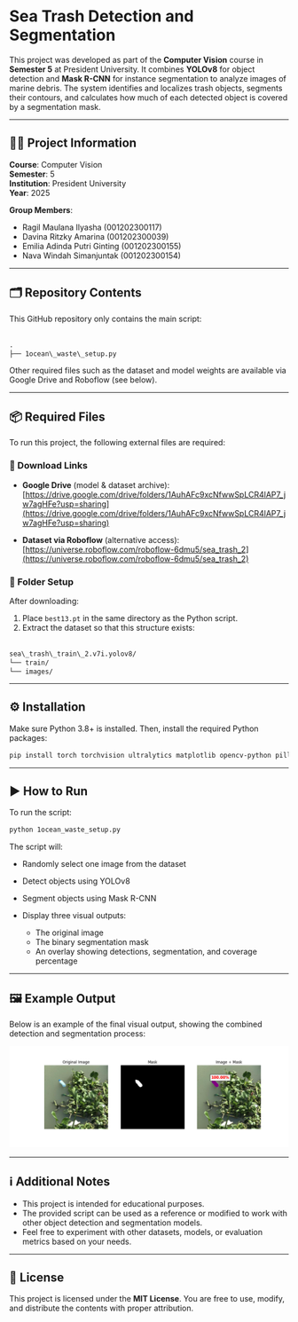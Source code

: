 # Sea Trash Detection and Segmentation

This project was developed as part of the **Computer Vision** course in **Semester 5** at President University. It combines **YOLOv8** for object detection and **Mask R-CNN** for instance segmentation to analyze images of marine debris. The system identifies and localizes trash objects, segments their contours, and calculates how much of each detected object is covered by a segmentation mask.

---

## 👨‍🏫 Project Information

**Course**: Computer Vision  
**Semester**: 5  
**Institution**: President University  
**Year**: 2025  

**Group Members**:
- Ragil Maulana Ilyasha (001202300117)  
- Davina Ritzky Amarina (001202300039)  
- Emilia Adinda Putri Ginting (001202300155)  
- Nava Windah Simanjuntak (001202300154)  

---

## 🗂 Repository Contents

This GitHub repository only contains the main script:

```

.
├── 1ocean\_waste\_setup.py

```

Other required files such as the dataset and model weights are available via Google Drive and Roboflow (see below).

---

## 📦 Required Files

To run this project, the following external files are required:

### 🔗 Download Links

- **Google Drive** (model & dataset archive):  
  [https://drive.google.com/drive/folders/1AuhAFc9xcNfwwSpLCR4lAP7_jw7agHFe?usp=sharing](https://drive.google.com/drive/folders/1AuhAFc9xcNfwwSpLCR4lAP7_jw7agHFe?usp=sharing)

- **Dataset via Roboflow** (alternative access):  
  [https://universe.roboflow.com/roboflow-6dmu5/sea_trash_2](https://universe.roboflow.com/roboflow-6dmu5/sea_trash_2)

### 📁 Folder Setup

After downloading:
1. Place `best13.pt` in the same directory as the Python script.
2. Extract the dataset so that this structure exists:

```

sea\_trash\_train\_2.v7i.yolov8/
└── train/
└── images/

````

---

## ⚙️ Installation

Make sure Python 3.8+ is installed. Then, install the required Python packages:

```bash
pip install torch torchvision ultralytics matplotlib opencv-python pillow
````

---

## ▶️ How to Run

To run the script:

```bash
python 1ocean_waste_setup.py
```

The script will:

* Randomly select one image from the dataset
* Detect objects using YOLOv8
* Segment objects using Mask R-CNN
* Display three visual outputs:

  * The original image
  * The binary segmentation mask
  * An overlay showing detections, segmentation, and coverage percentage

---

## 🖼️ Example Output

Below is an example of the final visual output, showing the combined detection and segmentation process:

![Example Output](Ocean_Waste_Detected.png)

---

## ℹ️ Additional Notes

* This project is intended for educational purposes.
* The provided script can be used as a reference or modified to work with other object detection and segmentation models.
* Feel free to experiment with other datasets, models, or evaluation metrics based on your needs.

---

## 📄 License

This project is licensed under the **MIT License**. You are free to use, modify, and distribute the contents with proper attribution.
